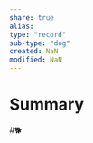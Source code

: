 ```yaml
---
share: true
alias: 
type: "record"
sub-type: "dog"
created: NaN 
modified: NaN
---
```


# Summary
#🐕 